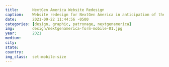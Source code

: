 ```yaml
---
title:		NextGen America Website Redesign
caption:  	Website redesign for NextGen America in anticipation of the 2022 midterm elections
date:   	2021-09-22 11:44:56 -0500
categories: [design, graphic, patronage, nextgenamerica]
img:		design/nextgenamerica-form-mobile-01.jpg
year:		2021
medium:
city:
state:
country:
img_class:  set-mobile-size
---
```

